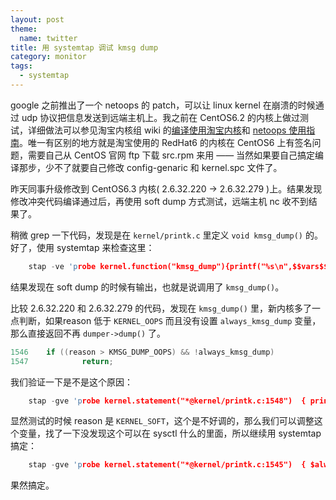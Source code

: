```yaml
---
layout: post
theme:
  name: twitter
title: 用 systemtap 调试 kmsg dump 
category: monitor
tags:
  - systemtap
---
```


google 之前推出了一个 netoops 的 patch，可以让 linux kernel 在崩溃的时候通过 udp 协议把信息发送到远端主机上。我之前在 CentOS6.2 的内核上做过测试，详细做法可以参见淘宝内核组 wiki 的[编译使用淘宝内核](http://kernel.taobao.org/index.php/Documents/Kernel_build)和 [netoops 使用指南](kernel.taobao.org/index.php/Documents/Kernel_netoops_howto)。唯一有区别的地方就是淘宝使用的 RedHat6 的内核在 CentOS6 上有签名问题，需要自己从 CentOS 官网 ftp 下载 src.rpm 来用 —— 当然如果要自己搞定编译那步，少不了就要自己修改 config-genaric 和 kernel.spc 文件了。

昨天同事升级修改到 CentOS6.3 内核( 2.6.32.220 -> 2.6.32.279 )上。结果发现修改冲突代码编译通过后，再使用 soft dump 方式测试，远端主机 nc 收不到结果了。

稍微 grep 一下代码，发现是在 `kernel/printk.c` 里定义 `void kmsg_dump()` 的。好了，使用 systemtap 来检查这里： 

```c
    stap -ve 'probe kernel.function("kmsg_dump"){printf("%s\n",$$vars$$)}'
```

结果发现在 soft dump 的时候有输出，也就是说调用了 `kmsg_dump()`。

比较 2.6.32.220 和 2.6.32.279 的代码，发现在 `kmsg_dump()` 里，新内核多了一点判断，如果reason 低于 `KERNEL_OOPS` 而且没有设置 `always_kmsg_dump` 变量，那么直接返回不再 `dumper->dump()` 了。

```c
1546    if ((reason > KMSG_DUMP_OOPS) && !always_kmsg_dump)
1547            return; 
```

我们验证一下是不是这个原因：

```c
    stap -gve 'probe kernel.statement("*@kernel/printk.c:1548")  { printf("%s\n",$$parms$$) }'
```

显然测试的时候 reason 是 `KERNEL_SOFT`，这个是不好调的，那么我们可以调整这个变量，找了一下没发现这个可以在 sysctl 什么的里面，所以继续用 systemtap 搞定：

```c
    stap -gve 'probe kernel.statement("*@kernel/printk.c:1545")  { $always_kmsg_dump=1; printf("%d",$always_kmsg_dump); printf("%s\n",$$parms$$) }'
```

果然搞定。
